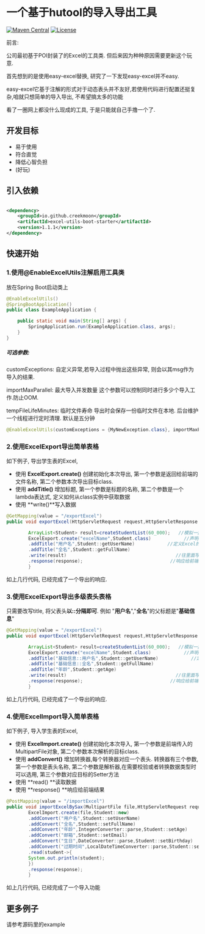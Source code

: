 # 一个基于hutool的导入导出工具

[![Maven Central](https://maven-badges.herokuapp.com/maven-central/io.github.creekmoon/excel-utils-boot-starter/badge.svg)](https://mvnrepository.com/artifact/io.github.creekmoon/excel-utils-boot-starter)
[![License](http://img.shields.io/:license-apache-brightgreen.svg)](http://www.apache.org/licenses/LICENSE-2.0.html)

前言:

公司最初基于POI封装了的Excel的工具类. 但后来因为种种原因需要更新这个玩意.

首先想到的是使用easy-excel替换, 研究了一下发现easy-excel并不easy.

easy-excel它基于注解的形式对于动态表头并不友好,若使用代码进行配置还挺复杂,咱就只想简单的导入导出, 不希望搞太多的功能

看了一圈网上都没什么现成的工具, 于是只能就自己手撸一个了.

## 开发目标

* 易于使用
* 符合直觉
* 降低心智负担
* (好玩)

## 引入依赖

```xml

<dependency>
    <groupId>io.github.creekmoon</groupId>
    <artifactId>excel-utils-boot-starter</artifactId>
    <version>1.1.1</version>
</dependency>
```

## 快速开始

### 1.使用@EnableExcelUtils注解启用工具类

放在Spring Boot启动类上

```java 
@EnableExcelUtils()
@SpringBootApplication()
public class ExampleApplication {

    public static void main(String[] args) {
        SpringApplication.run(ExampleApplication.class, args);
    }
}
```

##### 可选参数:

customExceptions: 自定义异常,若导入过程中抛出这些异常, 则会以其msg作为导入的结果.

importMaxParallel: 最大导入并发数量 这个参数可以控制同时进行多少个导入工作.防止OOM.

tempFileLifeMinutes: 临时文件寿命 导出时会保存一份临时文件在本地. 后台维护一个线程进行定时清理. 默认是五分钟

```java
@EnableExcelUtils(customExceptions = {MyNewException.class}, importMaxParallel = 4, tempFileLifeMinutes = 5)
```

### 2.使用ExcelExport导出简单表格

如下例子, 导出学生表的Excel,

- 使用 **ExcelExport.create()** 创建初始化本次导出, 第一个参数是返回给前端的文件名称, 第二个参数本次导出目标class.
- 使用 **addTitle()** 增加标题, 第一个参数是标题的名称, 第二个参数是一个lambda表达式, 定义如何从class实例中获取数据
- 使用 **write()**写入数据

```java
@GetMapping(value = "/exportExcel")
public void exportExcel(HttpServletRequest request,HttpServletResponse response){

        ArrayList<Student> result=createStudentList(60_000);   //模拟一批List数据
        ExcelExport.create("excelName",Student.class)            //声明一次导出, 导出对象是Student.class
        .addTitle("用户名",Student::getUserName)            //定义Excel的模板
        .addTitle("全名",Student::getFullName)
        .write(result)                                        //往里面写入数据 ,可以写多次
        .response(response);                                //响应给前端
        }
```

如上几行代码, 已经完成了一个导出的响应.

### 3.使用ExcelExport导出多级表头表格

只需要改写title, 将父表头**以::分隔即可**. 例如 "**用户名**","**全名**"的父标题是"**基础信息**"

```java
@GetMapping(value = "/exportExcel")
public void exportExcel(HttpServletRequest request,HttpServletResponse response){

        ArrayList<Student> result=createStudentList(60_000);   //模拟一批List数据
        ExcelExport.create("excelName",Student.class)            //声明一次导出, 导出对象是Student.class
        .addTitle("基础信息::用户名",Student::getUserName)            //定义Excel的模板
        .addTitle("基础信息::全名",Student::getFullName)
        .addTitle("年龄",Student::getAge)
        .write(result)                                        //往里面写入数据 ,可以写多次
        .response(response);                                //响应给前端
        }
```

如上几行代码, 已经完成了一个导出的响应.

### 4.使用ExcelImport导入简单表格

如下例子, 导入学生表的Excel,

- 使用 **ExcelImport.create()** 创建初始化本次导入, 第一个参数是前端传入的MultipartFile对象, 第二个参数本次解析的目标class.
- 使用 **addConvert()** 增加转换器,每个转换器对应一个表头. 转换器有三个参数, 第一个参数是表头名称,
  第二个参数是解析器,在需要校验或者转换数据类型时可以选用, 第三个参数对应目标的Setter方法
- 使用 **read() **读取数据
- 使用 **response() **响应给前端结果

```java
@PostMapping(value = "/importExcel")
public void importExcelBySax(MultipartFile file,HttpServletRequest request,HttpServletResponse response){
        ExcelImport.create(file,Student::new)
        .addConvert("用户名",Student::setUserName)
        .addConvert("全名",Student::setFullName)
        .addConvert("年龄",IntegerConverter::parse,Student::setAge)
        .addConvert("邮箱",Student::setEmail)
        .addConvert("生日",DateConverter::parse,Student::setBirthday)
        .addConvert("过期时间",LocalDateTimeConverter::parse,Student::setExpTime)
        .read(student->{
        System.out.println(student);
        })
        .response(response);
        }
```

如上几行代码, 已经完成了一个导入功能

## 更多例子

请参考源码里的example

